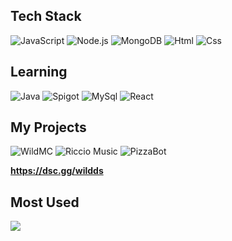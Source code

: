 ## Tech Stack
![JavaScript](https://img.shields.io/badge/JavaScript-black?style=flat&logo=javascript&logoColor=F7DF1E) ![Node.js](https://img.shields.io/badge/Node.js-black?style=flat&logo=nodedotjs&logoColor=76D04B) ![MongoDB](https://img.shields.io/badge/MongoDB-black?style=flat&logo=mongodb&logoColor=47A248)
![Html](https://img.shields.io/badge/Html-black?style=flat&logo=html5&logoColor=E34F26) ![Css](https://img.shields.io/badge/Css-black?style=flat&logo=css3&logoColor=1572B6)
## Learning
![Java](https://img.shields.io/badge/Java-black?style=flat&logo=coffeescript&logoColor=FF7900) ![Spigot](https://img.shields.io/badge/Spigot-black?style=flat&logo=spigotmc&logoColor=ED8106) 
![MySql](https://img.shields.io/badge/MySql-black?style=flat&logo=mysql&logoColor=4479A1) ![React](https://img.shields.io/badge/React-black?style=flat&logo=react&logoColor=61DAFB)
## My Projects
![WildMC](https://cdn.discordapp.com/attachments/1135172213507629087/1282270121817145416/Nuovo_progetto_28.png?ex=66debe9c&is=66dd6d1c&hm=0968b3f7136bbfdfd31db74a3dca4dc5987b9badfd345e43ae08aec6a85e60db&)
![Riccio Music](https://cdn.discordapp.com/attachments/1135172213507629087/1282272187981758515/Nuovo_progetto_30.png?ex=66dec089&is=66dd6f09&hm=605b6ce997d08cc8dd30f8907812edaa72ac9403310d9d172f70537298bae98f&)
![PizzaBot](https://cdn.discordapp.com/attachments/1135172213507629087/1282270930743328889/Nuovo_progetto_29.png?ex=66debf5d&is=66dd6ddd&hm=260d793b933f08cead380b3515f336b9ed9b511c425d21aabd352bac48e96a1f&)

**https://dsc.gg/wildds**

## Most Used
![](https://github-readme-stats.vercel.app/api/top-langs/?username=riccio1234&theme=neon&hide_border=false&include_all_commits=false&count_private=false&layout=compact)
